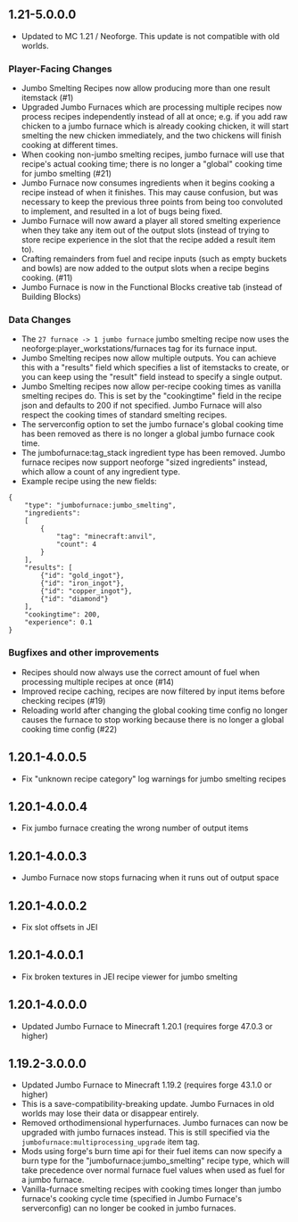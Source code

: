## 1.21-5.0.0.0
* Updated to MC 1.21 / Neoforge. This update is not compatible with old worlds.

### Player-Facing Changes
* Jumbo Smelting Recipes now allow producing more than one result itemstack (#1)
* Upgraded Jumbo Furnaces which are processing multiple recipes now process recipes independently instead of all at once; e.g. if you add raw chicken to a jumbo furnace which is already cooking chicken, it will start smelting the new chicken immediately, and the two chickens will finish cooking at different times.
* When cooking non-jumbo smelting recipes, jumbo furnace will use that recipe's actual cooking time; there is no longer a "global" cooking time for jumbo smelting (#21)
* Jumbo Furnace now consumes ingredients when it begins cooking a recipe instead of when it finishes. This may cause confusion, but was necessary to keep the previous three points from being too convoluted to implement, and resulted in a lot of bugs being fixed.
* Jumbo Furnace will now award a player all stored smelting experience when they take any item out of the output slots (instead of trying to store recipe experience in the slot that the recipe added a result item to).
* Crafting remainders from fuel and recipe inputs (such as empty buckets and bowls) are now added to the output slots when a recipe begins cooking. (#11)
* Jumbo Furnace is now in the Functional Blocks creative tab (instead of Building Blocks)

### Data Changes
* The `27 furnace -> 1 jumbo furnace` jumbo smelting recipe now uses the neoforge:player_workstations/furnaces tag for its furnace input.
* Jumbo Smelting recipes now allow multiple outputs. You can achieve this with a "results" field which specifies a list of itemstacks to create, or you can keep using the "result" field instead to specify a single output.
* Jumbo Smelting recipes now allow per-recipe cooking times as vanilla smelting recipes do. This is set by the "cookingtime" field in the recipe json and defaults to 200 if not specified. Jumbo Furnace will also respect the cooking times of standard smelting recipes.
* The serverconfig option to set the jumbo furnace's global cooking time has been removed as there is no longer a global jumbo furnace cook time.
* The jumbofurnace:tag_stack ingredient type has been removed. Jumbo furnace recipes now support neoforge "sized ingredients" instead, which allow a count of any ingredient type.
* Example recipe using the new fields:
```
{
	"type": "jumbofurnace:jumbo_smelting",
	"ingredients":
	[
		{
			"tag": "minecraft:anvil",
			"count": 4
		}
	],
	"results": [
		{"id": "gold_ingot"},
		{"id": "iron_ingot"},
		{"id": "copper_ingot"},
		{"id": "diamond"}
	],
	"cookingtime": 200,
	"experience": 0.1
}
```

### Bugfixes and other improvements
* Recipes should now always use the correct amount of fuel when processing multiple recipes at once (#14)
* Improved recipe caching, recipes are now filtered by input items before checking recipes (#19)
* Reloading world after changing the global cooking time config no longer causes the furnace to stop working because there is no longer a global cooking time config (#22)

## 1.20.1-4.0.0.5
* Fix "unknown recipe category" log warnings for jumbo smelting recipes

## 1.20.1-4.0.0.4
* Fix jumbo furnace creating the wrong number of output items

## 1.20.1-4.0.0.3
* Jumbo Furnace now stops furnacing when it runs out of output space

## 1.20.1-4.0.0.2
* Fix slot offsets in JEI

## 1.20.1-4.0.0.1
* Fix broken textures in JEI recipe viewer for jumbo smelting

## 1.20.1-4.0.0.0
* Updated Jumbo Furnace to Minecraft 1.20.1 (requires forge 47.0.3 or higher)

## 1.19.2-3.0.0.0
* Updated Jumbo Furnace to Minecraft 1.19.2 (requires forge 43.1.0 or higher)
* This is a save-compatibility-breaking update. Jumbo Furnaces in old worlds may lose their data or disappear entirely.
* Removed orthodimensional hyperfurnaces. Jumbo furnaces can now be upgraded with jumbo furnaces instead. This is still specified via the `jumbofurnace:multiprocessing_upgrade` item tag.
* Mods using forge's burn time api for their fuel items can now specify a burn type for the "jumbofurnace:jumbo_smelting" recipe type, which will take precedence over normal furnace fuel values when used as fuel for a jumbo furnace.
* Vanilla-furnace smelting recipes with cooking times longer than jumbo furnace's cooking cycle time (specified in Jumbo Furnace's serverconfig) can no longer be cooked in jumbo furnaces.
 